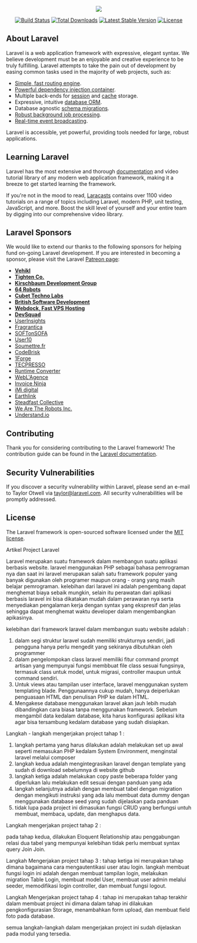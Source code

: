 <p align="center"><img src="https://laravel.com/assets/img/components/logo-laravel.svg"></p>

<p align="center">
<a href="https://travis-ci.org/laravel/framework"><img src="https://travis-ci.org/laravel/framework.svg" alt="Build Status"></a>
<a href="https://packagist.org/packages/laravel/framework"><img src="https://poser.pugx.org/laravel/framework/d/total.svg" alt="Total Downloads"></a>
<a href="https://packagist.org/packages/laravel/framework"><img src="https://poser.pugx.org/laravel/framework/v/stable.svg" alt="Latest Stable Version"></a>
<a href="https://packagist.org/packages/laravel/framework"><img src="https://poser.pugx.org/laravel/framework/license.svg" alt="License"></a>
</p>

## About Laravel

Laravel is a web application framework with expressive, elegant syntax. We believe development must be an enjoyable and creative experience to be truly fulfilling. Laravel attempts to take the pain out of development by easing common tasks used in the majority of web projects, such as:

- [Simple, fast routing engine](https://laravel.com/docs/routing).
- [Powerful dependency injection container](https://laravel.com/docs/container).
- Multiple back-ends for [session](https://laravel.com/docs/session) and [cache](https://laravel.com/docs/cache) storage.
- Expressive, intuitive [database ORM](https://laravel.com/docs/eloquent).
- Database agnostic [schema migrations](https://laravel.com/docs/migrations).
- [Robust background job processing](https://laravel.com/docs/queues).
- [Real-time event broadcasting](https://laravel.com/docs/broadcasting).

Laravel is accessible, yet powerful, providing tools needed for large, robust applications.

## Learning Laravel

Laravel has the most extensive and thorough [documentation](https://laravel.com/docs) and video tutorial library of any modern web application framework, making it a breeze to get started learning the framework.

If you're not in the mood to read, [Laracasts](https://laracasts.com) contains over 1100 video tutorials on a range of topics including Laravel, modern PHP, unit testing, JavaScript, and more. Boost the skill level of yourself and your entire team by digging into our comprehensive video library.

## Laravel Sponsors

We would like to extend our thanks to the following sponsors for helping fund on-going Laravel development. If you are interested in becoming a sponsor, please visit the Laravel [Patreon page](https://patreon.com/taylorotwell):

- **[Vehikl](https://vehikl.com/)**
- **[Tighten Co.](https://tighten.co)**
- **[Kirschbaum Development Group](https://kirschbaumdevelopment.com)**
- **[64 Robots](https://64robots.com)**
- **[Cubet Techno Labs](https://cubettech.com)**
- **[British Software Development](https://www.britishsoftware.co)**
- **[Webdock, Fast VPS Hosting](https://www.webdock.io/en)**
- **[DevSquad](https://devsquad.com)**
- [UserInsights](https://userinsights.com)
- [Fragrantica](https://www.fragrantica.com)
- [SOFTonSOFA](https://softonsofa.com/)
- [User10](https://user10.com)
- [Soumettre.fr](https://soumettre.fr/)
- [CodeBrisk](https://codebrisk.com)
- [1Forge](https://1forge.com)
- [TECPRESSO](https://tecpresso.co.jp/)
- [Runtime Converter](http://runtimeconverter.com/)
- [WebL'Agence](https://weblagence.com/)
- [Invoice Ninja](https://www.invoiceninja.com)
- [iMi digital](https://www.imi-digital.de/)
- [Earthlink](https://www.earthlink.ro/)
- [Steadfast Collective](https://steadfastcollective.com/)
- [We Are The Robots Inc.](https://watr.mx/)
- [Understand.io](https://www.understand.io/)

## Contributing

Thank you for considering contributing to the Laravel framework! The contribution guide can be found in the [Laravel documentation](https://laravel.com/docs/contributions).

## Security Vulnerabilities

If you discover a security vulnerability within Laravel, please send an e-mail to Taylor Otwell via [taylor@laravel.com](mailto:taylor@laravel.com). All security vulnerabilities will be promptly addressed.

## License

The Laravel framework is open-sourced software licensed under the [MIT license](https://opensource.org/licenses/MIT).

Artikel Project Laravel

Laravel merupakan suatu framework dalam membangun suatu aplikasi berbasis website. 
laravel menggunakan PHP sebagai bahasa pemrograman nya dan saat ini laravel merupakan 
salah satu framework populer yang banyak digunakan oleh programer maupun orang - orang 
yang masih belajar pemrograman. kelebihan dari laravel ini adalah pengembang dapat 
menghemat biaya sebaik mungkin, selain itu perawatan dari aplikasi berbasis laravel 
ini bisa dikatakan mudah dalam perawaran nya serta menyediakan pengalaman kerja dengan
syntax yang ekspresif dan jelas sehingga dapat menghemat waktu developer dalam 
mengembangkan apikasinya.

kelebihan dari framework laravel dalam membangun suatu website adalah :
1. dalam segi struktur laravel sudah memiliki strukturnya sendiri, 
jadi pengguna hanya perlu mengedit yang sekiranya dibutuhkan oleh programmer
2. dalam pengelompokan class laravel memiliki fitur command prompt artisan 
yang mempunyai fungsi membbuat file class sesuai fungsinya, termasuk class 
untuk model, untuk migrasi, controller maupun untuk command sendiri.
3. Untuk views atau tampilan user interface, laravel menggunakan system 
templating  blade. Penggunaannya cukup mudah, hanya deiperlukan penguasaan
HTML dan  penulisan PHP ke dalam HTML.
4. Mengakese database menggunakan laravel akan jauh lebih mudah dibandingkan
cara  biasa tanpa menggunakan framework. Sebelum mengambil data kedalam database, 
kita harus konfigurasi aplikasi kita agar bisa tersambung kedalam database yang 
sudah disiapkan.

Langkah - langkah mengerjakan project tahap 1 :

1. langkah pertama yang harus dilakukan adalah melakukan set up awal seperti
 memasukan PHP kedalam System Environment, menginstal laravel melalui composer
2. langkah kedua adalah mengintegrasikan laravel dengan template yang sudah di 
download sebelumnya di website github
3. langkah ketiga adalah melakukan copy paste beberapa folder yang diperlukan 
lalu melakukan edit sesuai dengan panduan yang ada
4. langkah selanjutnya adalah dengan membuat tabel dengan migration dengan mengikuti 
instruksi yang ada lalu membuat data dummy dengan menggunakan database seed yang sudah 
dijelaskan pada panduan
5. tidak lupa pada project ini dimasukan fungsi CRUD yang berfungsi untuh membuat, membaca, 
update, dan menghapus data.

Langkah mengerjakan project tahap 2 :

pada tahap kedua, dilakukan Eloquent Relationship atau penggabungan relasi dua tabel yang 
mempunyai kelebihan tidak perlu membuat syntax query Join Join.

Langkah Mengerjakan project tahap 3 :
tahap ketiga ini merupakan tahap dimana bagaimana cara mengautentikasi user atau login.
langkah membuat fungsi login ini adalah dengan membuat tampilan login, melakukan migration 
Table Login, membuat model User, membuat user admin melalui seeder, memodifikasi login controller,
dan membuat fungsi logout.

Langkah Mengerjakan project tahap 4 :
tahap ini merupakan tahap terakhir dalam membuat project ini dimana dalam tahap ini dilakukan 
pengkonfigurasian Storage, menambahkan form upload, dan membuat field foto pada database.

semua langkah-langkah dalam mengerjakan project ini sudah dijelaskan pada modul yang tersedia.



